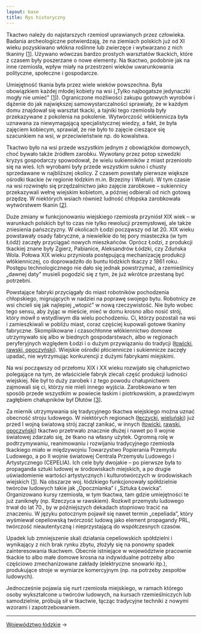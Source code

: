 ```yaml
---
layout: base
title: Rys historyczny
---
```


Tkactwo należy do najstarszych rzemiosł uprawianych przez człowieka. Badania archeologiczne potwierdzają, że na ziemiach polskich już od XI wieku pozyskiwano włókna roślinne lub zwierzęce i wytwarzano z nich tkaniny [[1][bibliografia]]. Używano wówczas bardzo prostych warsztatów tkackich, które z czasem były poszerzane o nowe elementy. Na tkactwo, podobnie jak na inne rzemiosła, wpływ miały na przestrzeni wieków uwarunkowania polityczne, społeczne i gospodarcze.

Umiejętność tkania była przez wiele wieków powszechna. Była obowiązkiem każdej młodej kobiety na wsi („Tylko najbogatsze jedynaczki mogły nie umieć” [[1][bibliografia]]). Ograniczone możliwości zakupu gotowych wyrobów i dążenie do jak największej samowystarczalności sprawiały, że w każdym domu znajdował się warsztat tkacki, a tajniki tego rzemiosła były przekazywane z pokolenia na pokolenie. Wytwórczość włókiennicza była uznawana za niewymagającą specjalistycznej wiedzy, a fakt, że była zajęciem kobiecym, sprawiał, że nie było to zajęcie cieszące się szacunkiem na wsi, w przeciwieństwie np. do kowalstwa.

Tkactwo było na wsi przede wszystkim jednym z obowiązków domowych, choć bywało także źródłem zarobku. Wywołany przez potop szwedzki kryzys gospodarczy spowodował, że wielu sukienników z miast przeniosło się na wieś. Ich wyrobami były przede wszystkim sukno i chusty sprzedawane w najbliższej okolicy. Z czasem powstały pierwsze większe ośrodki tkackie (w regionie łódzkim m.in. Brzeziny i Wieluń). W tym czasie na wsi rozwinęło się przędzalnictwo jako zajęcie zarobkowe – sukiennicy przekazywali wełnę wiejskim kobietom, a później odbierali od nich gotową przędzę. W niektórych wsiach również ludność chłopska zarobkowała wytwórstwem tkanin [[2][bibliografia]].

Duże zmiany w funkcjonowaniu wiejskiego rzemiosła przyniósł XIX wiek – w warunkach polskich był to czas nie tylko rewolucji przemysłowej, ale także zniesienia pańszczyzny. W okolicach Łodzi począwszy od lat 20. XIX wieku powstawały osady fabryczne, a niewielkie do tej pory miasteczka (w tym Łódź) zaczęły przyciągać nowych mieszkańców. Oprócz Łodzi, z produkcji tkackiej znane były Zgierz, Pabianice, Aleksandrów Łódzki, czy Zduńska Wola. Połowa XIX wieku przyniosła postępującą mechanizację produkcji włókienniczej, co doprowadziło do buntu łódzkich tkaczy z 1861 roku. Postępu technologicznego nie dało się jednak powstrzymać, a rzemieślnicy „dawnej daty” musieli pogodzić się z tym, że już wkrótce przestaną być potrzebni. 

Powstające fabryki przyciągały do miast robotników pochodzenia chłopskiego, migrujących w nadziei na poprawę swojego bytu. Robotnicy ze wsi chcieli się jak najlepiej „wtopić” w nową rzeczywistość. Nie było wobec tego sensu, aby żyjąc w mieście, mieć w domu krosno albo nosić strój, który mówił o wstydliwym dla wielu pochodzeniu. Ci, którzy pozostali na wsi i zamieszkiwali w pobliżu miast, coraz częściej kupowali gotowe tkaniny fabryczne. Skomplikowane i czasochłonne włókiennictwo domowe utrzymywało się albo w biednych gospodarstwach, albo w regionach peryferyjnych względem Łodzi i o dużym przywiązaniu do tradycji ([łowicki](/regiony/lowicki), [rawski, opoczyński](/regiony/rawsko-opoczynski)). Wiejskie ośrodki płóciennicze i sukiennicze zaczęły upadać, nie wytrzymując konkurencji z dużymi fabrykami miejskimi.

Na wsi począwszy od przełomu XIX i XX wieku rozwijało się chałupnictwo polegające na tym, że właściciele fabryk zlecali część produkcji ludności wiejskiej. Nie był to duży zarobek i z tego powodu chałupnictwem zajmowali się ci, którzy nie mieli innego wyjścia. Zarobkowano w ten sposób przede wszystkim w powiecie łaskim i piotrkowskim, a prawdziwym zagłębiem chałupników był Dłutów [[3][bibliografia]]. 

Za miernik utrzymywania się tradycyjnego tkactwa wiejskiego można uznać obecność stroju ludowego. W niektórych regionach ([łęczycki](/regiony/leczycko-sieradzki), [wieluński](/regiony/wielunski)) już przed I wojną światową strój zaczął zanikać, w innych ([łowicki](/regiony/lowicki), [rawski, opoczyński](/regiony/rawsko-opoczynski)) tkactwo przetrwało znacznie dłużej i nawet po II wojnie światowej zdarzało się, że tkano na własny użytek. Ogromną rolę w podtrzymywaniu, reanimowaniu i rozwijaniu tradycyjnego rzemiosła tkackiego miało w międzywojniu Towarzystwo Popierania Przemysłu Ludowego, a po II wojnie światowej Centrala Przemysłu Ludowego i Artystycznego (CEPELIA). Ich cele były dwojakie – po pierwsze była to propaganda sztuki ludowej w środowiskach miejskich, a po drugie uświadomienie wartości artystycznych i kulturotwórczych w środowiskach wiejskich [[1][bibliografia]]. Na obszarze woj. łódzkiego funkcjonowały spółdzielnie twórców ludowych takie jak „Opocznianka” i „Sztuka Łowicka”. Organizowano kursy rzemiosła, w tym tkactwa, tam gdzie umiejętności te już zaniknęły (np. Rzeczyca w rawskiem). Rozkwit przemysłu ludowego trwał do lat 70., by w późniejszych dekadach stopniowo tracić na znaczeniu. W języku potocznym pojawił się nawet termin „cepeliada”, który wyśmiewał cepeliowską twórczość ludową jako element propagandy PRL, twórczość nieautentyczną i nieprzystającą do współczesnych czasów.

Upadek lub zmniejszenie skali działania cepeliowskich spółdzielni i wynikający z nich brak rynku zbytu, złożyły się na ponowny spadek zainteresowania tkactwem. Obecnie istniejące w województwie pracownie tkackie to albo małe domowe krosna na indywidualne potrzeby albo częściowo zmechanizowane zakłady (elektryczne snowarki itp.), produkujące stroje w wymiarze komercyjnym (np. na potrzeby zespołów ludowych).

Jednocześnie pojawia się nurt rzemiosła miejskiego, w ramach którego osoby wykształcone u twórców ludowych, na kursach rzemieślniczych lub samodzielnie, próbują sił w tkactwie, łącząc tradycyjne techniki z nowymi wzorami i zapotrzebowaniem.

---

[Województwo łódzkie](/wojewodztwo-lodzkie/#main) →

[bibliografia]: /slowniczek-i-bibliografia/#bibliografia